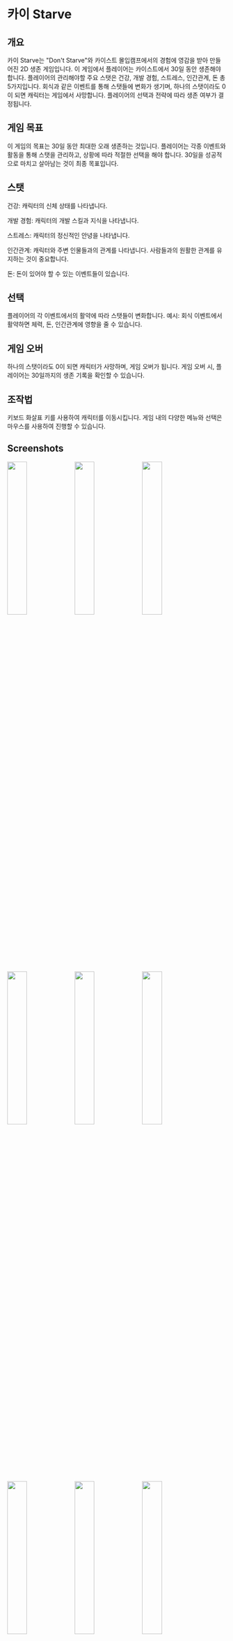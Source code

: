 # 카이 Starve


## 개요
카이 Starve는 "Don't Starve"와 카이스트 몰입캠프에서의 경험에 영감을 받아 만들어진 2D 생존 게임입니다. 이 게임에서 플레이어는 카이스트에서 30일 동안 생존해야 합니다. 플레이어의 관리해야할 주요 스탯은 건강, 개발 경험, 스트레스, 인간관계, 돈 총 5가지입니다. 회식과 같은 이벤트를 통해 스탯들에 변화가 생기며, 하나의 스탯이라도 0이 되면 캐릭터는 게임에서 사망합니다. 플레이어의 선택과 전략에 따라 생존 여부가 결정됩니다.

## 게임 목표
이 게임의 목표는 30일 동안 최대한 오래 생존하는 것입니다. 플레이어는 각종 이벤트와 활동을 통해 스탯을 관리하고, 상황에 따라 적절한 선택을 해야 합니다. 30일을 성공적으로 마치고 살아남는 것이 최종 목표입니다.

## 스탯
건강: 캐릭터의 신체 상태를 나타냅니다.

개발 경험: 캐릭터의 개발 스킬과 지식을 나타냅니다.

스트레스: 캐릭터의 정신적인 안녕을 나타냅니다.

인간관계: 캐릭터와 주변 인물들과의 관계를 나타냅니다. 사람들과의 원활한 관계를 유지하는 것이 중요합니다.

돈: 돈이 있어야 할 수 있는 이벤트들이 있습니다.

## 선택
플레이어의 각 이벤트에서의 활약에 따라 스탯들이 변화합니다.
예시: 회식 이벤트에서 활약하면 체력, 돈, 인간관계에 영향을 줄 수 있습니다.

## 게임 오버
하나의 스탯이라도 0이 되면 캐릭터가 사망하며, 게임 오버가 됩니다. 게임 오버 시, 플레이어는 30일까지의 생존 기록을 확인할 수 있습니다.

## 조작법
키보드 화살표 키를 사용하여 캐릭터를 이동시킵니다. 게임 내의 다양한 메뉴와 선택은 마우스를 사용하여 진행할 수 있습니다.

## Screenshots
<img src = "https://github.com/hyunseo-k/Madcamp_hw3/assets/79782180/da7d1cd3-5bf3-4f01-9bc4-3bb78efe9bb9" width="30%" height = "30%" >
<img src = "https://github.com/hyunseo-k/Madcamp_hw3/assets/79782180/8d7b9929-7afe-412c-b10d-3927b809796b" width="30%" height = "30%" >
<img src = "https://github.com/hyunseo-k/Madcamp_hw3/assets/79782180/bfd3bdfb-279b-472e-8918-c00cd27b89f9" width="30%" height = "30%" >
<img src = "https://github.com/hyunseo-k/Madcamp_hw3/assets/79782180/abb48383-7a31-4760-8754-2269b53d29c9" width="30%" height = "30%" >
<img src = "https://github.com/hyunseo-k/Madcamp_hw3/assets/79782180/772ebcec-aff0-4e20-802e-029f29876560" width="30%" height = "30%" >
<img src = "https://github.com/hyunseo-k/Madcamp_hw3/assets/79782180/1d34457a-df39-4461-b211-b78c61b97184" width="30%" height = "30%" >
<img src = "https://github.com/hyunseo-k/Madcamp_hw3/assets/79782180/3cc69cd7-b1f5-4bb5-8717-3efeb1f48fea" width="30%" height = "30%" >
<img src = "https://github.com/hyunseo-k/Madcamp_hw3/assets/79782180/b77cdb26-bbf7-44d9-a490-2e518644d855" width="30%" height = "30%" >
<img src = "https://github.com/hyunseo-k/Madcamp_hw3/assets/79782180/7ef4bc30-c660-438e-b11f-5190518c244a" width="30%" height = "30%" >

## Collaborators

|  Name  |                    GitHub ID                    |          소속           |
| :----: | :---------------------------------------------: | :---------------------: |
| 강현서 |    [hyunseo-k](https://github.com/hyunseo-k)    | 성균관대 소프트웨어학과 |
| 장준하 | [Junha-Jang](https://github.com/Junha-Jang) |    카이스트 전산학부    |

